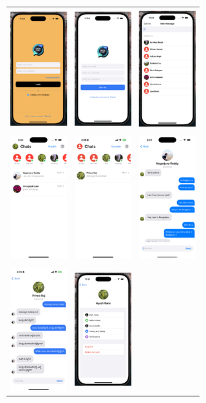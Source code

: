 <table>
  <tr>
    <td style="padding: 10px;"><img src="Images/image1.png" alt="Not able to Load the Image" width="250"></td>
    <td style="padding: 10px;"><img src="Images/image2.png" alt="Not able to Load the Image" width="250"></td>
    <td style="padding: 10px;"><img src="Images/image3.png" alt="Not able to Load the Image" width="250"></td>
  </tr>
  <tr>
    <td style="padding: 10px;"><img src="Images/image4.png" alt="Not able to Load the Image" width="250"></td>
    <td style="padding: 10px;"><img src="Images/image5.png" alt="Not able to Load the Image" width="250"></td>
    <td style="padding: 10px;"><img src="Images/image6.png" alt="Not able to Load the Image" width="250"></td>
  </tr>
    <tr>
    <td style="padding: 10px;"><img src="Images/image7.png" alt="Not able to Load the Image" width="250"></td>
    <td style="padding: 10px;"><img src="Images/image8.png" alt="Not able to Load the Image" width="250"></td>
  </tr>
</table>

